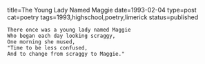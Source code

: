 title=The Young Lady Named Maggie
date=1993-02-04
type=post
cat=poetry
tags=1993,highschool,poetry,limerick
status=published
~~~~~~
There once was a young lady named Maggie
Who began each day looking scraggy,
One morning she mused,
"Time to be less confused,
And to change from scraggy to Maggie."
